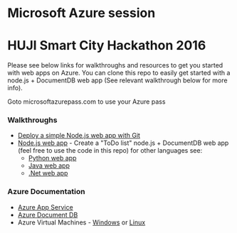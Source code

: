 # Microsoft Azure session
# HUJI Smart City Hackathon 2016
Please see below links for walkthroughs and resources to get you started with web apps on Azure.
You can clone this repo to easily get started with a node.js + DocumentDB web app (See relevant walkthrough below for more info).

Goto microsoftazurepass.com to use your Azure pass
### Walkthroughs
* [Deploy a simple Node.js web app with Git][simpleNode]
* [Node.js web app][node] - Create a "ToDo list" node.js + DocumentDB web app (feel free to use the code in this repo) for other languages see:
    * [Python web app][python]
    * [Java web app][java]
    * [.Net web app][.net]

### Azure Documentation
* [Azure App Service][appservice]
* [Azure Document DB][docdb]
* Azure Virtual Machines - [Windows][vmwin] or [Linux][vmlinux]

[simpleNode]: <https://github.com/Azure/azure-content/blob/master/articles/app-service-web/web-sites-nodejs-develop-deploy-mac.md>
[node]: <https://azure.microsoft.com/en-us/documentation/articles/documentdb-nodejs-application/>
[java]: <https://azure.microsoft.com/en-us/documentation/articles/documentdb-java-application/>
[python]: <https://azure.microsoft.com/en-us/documentation/articles/documentdb-python-application/>
[.net]: <https://azure.microsoft.com/en-us/documentation/articles/documentdb-dotnet-application/>
[appservice]: <https://azure.microsoft.com/en-us/documentation/articles/app-service-how-works-readme/>
[docdb]: <https://azure.microsoft.com/en-us/documentation/articles/documentdb-introduction/>
[vmwin]: <https://azure.microsoft.com/en-us/documentation/articles/virtual-machines-windows-hero-tutorial/>
[vmlinux]: <https://azure.microsoft.com/en-us/documentation/articles/virtual-machines-linux-quick-create-portal/>

